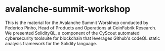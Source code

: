 # avalanche-summit-workshop

This is the material for the Avalanche Summit Worskhop conducted by Federico Pinho, Head of Products and Operations at CoinFabrik Research.
We presented SolidityQL, a component of the CyScout automated cybersecurity toolsuite for blockchain that leverages Github's codeQL static analysis framework for the Solidity language.
